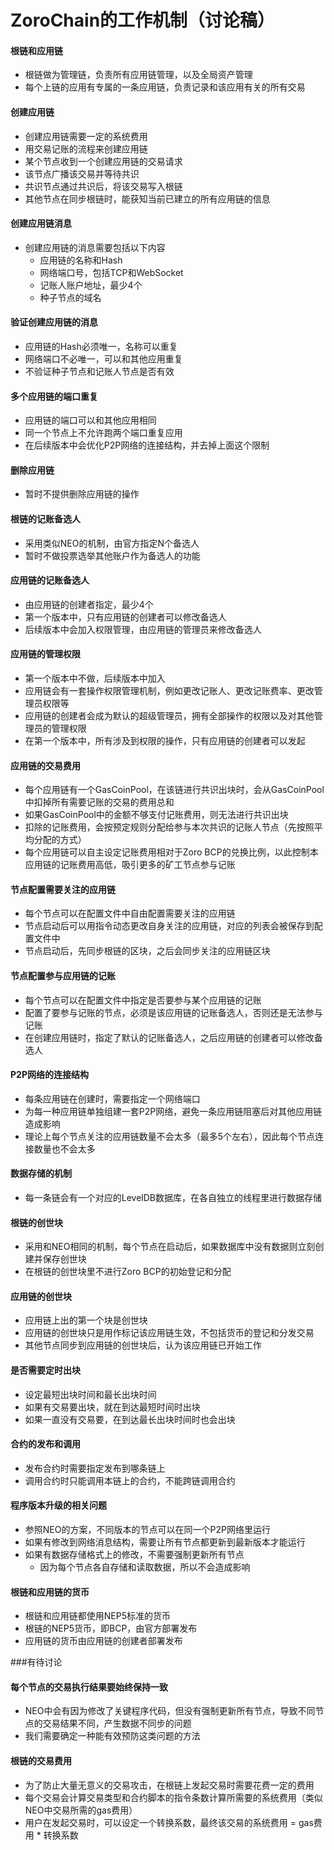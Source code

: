 # ZoroChain的工作机制（讨论稿）
#### 根链和应用链
* 根链做为管理链，负责所有应用链管理，以及全局资产管理
* 每个上链的应用有专属的一条应用链，负责记录和该应用有关的所有交易

#### 创建应用链
* 创建应用链需要一定的系统费用
* 用交易记账的流程来创建应用链
* 某个节点收到一个创建应用链的交易请求
* 该节点广播该交易并等待共识
* 共识节点通过共识后，将该交易写入根链
* 其他节点在同步根链时，能获知当前已建立的所有应用链的信息

#### 创建应用链消息
* 创建应用链的消息需要包括以下内容
  * 应用链的名称和Hash
  * 网络端口号，包括TCP和WebSocket
  * 记账人账户地址，最少4个
  * 种子节点的域名

#### 验证创建应用链的消息
* 应用链的Hash必须唯一，名称可以重复
* 网络端口不必唯一，可以和其他应用重复
* 不验证种子节点和记账人节点是否有效

#### 多个应用链的端口重复
* 应用链的端口可以和其他应用相同
* 同一个节点上不允许跑两个端口重复应用
* 在后续版本中会优化P2P网络的连接结构，并去掉上面这个限制

#### 删除应用链
* 暂时不提供删除应用链的操作

#### 根链的记账备选人
* 采用类似NEO的机制，由官方指定N个备选人
* 暂时不做投票选举其他账户作为备选人的功能

#### 应用链的记账备选人
* 由应用链的创建者指定，最少4个
* 第一个版本中，只有应用链的创建者可以修改备选人
* 后续版本中会加入权限管理，由应用链的管理员来修改备选人

#### 应用链的管理权限
* 第一个版本中不做，后续版本中加入
* 应用链会有一套操作权限管理机制，例如更改记账人、更改记账费率、更改管理员权限等
* 应用链的创建者会成为默认的超级管理员，拥有全部操作的权限以及对其他管理员的管理权限
* 在第一个版本中，所有涉及到权限的操作，只有应用链的创建者可以发起

#### 应用链的交易费用
* 每个应用链有一个GasCoinPool，在该链进行共识出块时，会从GasCoinPool中扣掉所有需要记账的交易的费用总和
* 如果GasCoinPool中的金额不够支付记账费用，则无法进行共识出块
* 扣除的记账费用，会按预定规则分配给参与本次共识的记账人节点（先按照平均分配的方式）
* 每个应用链可以自主设定记账费用相对于Zoro BCP的兑换比例，以此控制本应用链的记账费用高低，吸引更多的矿工节点参与记账

#### 节点配置需要关注的应用链
* 每个节点可以在配置文件中自由配置需要关注的应用链
* 节点启动后可以用指令动态更改自身关注的应用链，对应的列表会被保存到配置文件中
* 节点启动后，先同步根链的区块，之后会同步关注的应用链区块

#### 节点配置参与应用链的记账
* 每个节点可以在配置文件中指定是否要参与某个应用链的记账
* 配置了要参与记账的节点，必须是该应用链的记账备选人，否则还是无法参与记账
* 在创建应用链时，指定了默认的记账备选人，之后应用链的创建者可以修改备选人

#### P2P网络的连接结构
* 每条应用链在创建时，需要指定一个网络端口
* 为每一种应用链单独组建一套P2P网络，避免一条应用链阻塞后对其他应用链造成影响
* 理论上每个节点关注的应用链数量不会太多（最多5个左右），因此每个节点连接数量也不会太多
 
#### 数据存储的机制
* 每一条链会有一个对应的LevelDB数据库，在各自独立的线程里进行数据存储

#### 根链的创世块
* 采用和NEO相同的机制，每个节点在启动后，如果数据库中没有数据则立刻创建并保存创世块
* 在根链的创世块里不进行Zoro BCP的初始登记和分配

#### 应用链的创世块
* 应用链上出的第一个块是创世块
* 应用链的创世块只是用作标记该应用链生效，不包括货币的登记和分发交易 
* 其他节点同步到应用链的创世块后，认为该应用链已开始工作

#### 是否需要定时出块
* 设定最短出块时间和最长出块时间
* 如果有交易要出块，就在到达最短时间时出块
* 如果一直没有交易要，在到达最长出块时间时也会出块

#### 合约的发布和调用
* 发布合约时需要指定发布到哪条链上
* 调用合约时只能调用本链上的合约，不能跨链调用合约

#### 程序版本升级的相关问题
* 参照NEO的方案，不同版本的节点可以在同一个P2P网络里运行
* 如果有修改到网络消息结构，需要让所有节点都更新到最新版本才能运行
* 如果有数据存储格式上的修改，不需要强制更新所有节点
  * 因为每个节点各自存储和读取数据，所以不会造成影响

#### 根链和应用链的货币
* 根链和应用链都使用NEP5标准的货币
* 根链的NEP5货币，即BCP，由官方部署发布
* 应用链的货币由应用链的创建者部署发布

###有待讨论

#### 每个节点的交易执行结果要始终保持一致
* NEO中会有因为修改了关键程序代码，但没有强制更新所有节点，导致不同节点的交易结果不同，产生数据不同步的问题
* 我们需要确定一种能有效预防这类问题的方法

#### 根链的交易费用
* 为了防止大量无意义的交易攻击，在根链上发起交易时需要花费一定的费用
* 每个交易会计算交易类型和合约脚本的指令条数计算所需要的系统费用（类似NEO中交易所需的gas费用）
* 用户在发起交易时，可以设定一个转换系数，最终该交易的系统费用 = gas费用 * 转换系数


